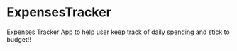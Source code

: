 # ExpensesTracker
Expenses Tracker App to help user keep track of daily spending and stick to budget!!
